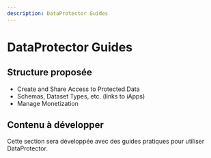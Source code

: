 ```yaml
---
description: DataProtector Guides
---
```


# DataProtector Guides

## Structure proposée

- Create and Share Access to Protected Data
- Schemas, Dataset Types, etc. (links to iApps)
- Manage Monetization

## Contenu à développer

Cette section sera développée avec des guides pratiques pour utiliser DataProtector. 